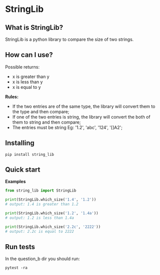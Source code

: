 
StringLib
=======================================

What is StringLib?
----------------------------------

StringLib is a python library to compare the size of two strings.

How can I use?
-------------

Possible returns:
- x is greater than y
- x is less than y
- x is equal to y

**Rules:**
- If the two entries are of the same type, the library will convert them to the type and then compare;
- If one of the two entries is string, the library will convert the both of them to string and then compare;
- The entries must be string Eg: '1.2', 'abc', '124', '[]A2';

Installing
-------------
```
pip install string_lib
```
Quick start
-----------
**Examples**

```python
from string_lib import StringLib

print(StringLib.which_size('1.4', '1.2'))
# output: 1.4 is greater than 1.2

print(StringLib.which_size('1.2', '1.4a'))
# output: 1.2 is less than 1.4a

print(StringLib.which_size('2.2c', '2222'))
# output: 2.2c is equal to 2222

```

Run tests
------------
In the question_b dir you should run:
```
pytest -ra
```
